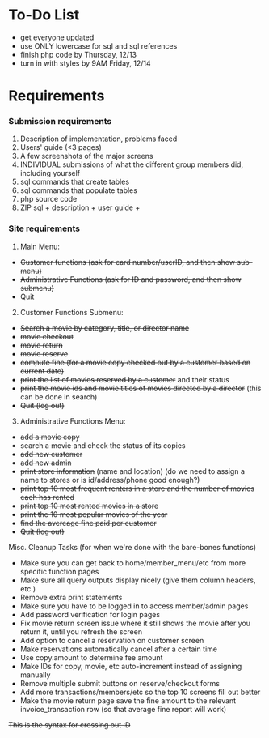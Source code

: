 # To-Do List
+ get everyone updated
+ use ONLY lowercase for sql and sql references
+ finish php code by Thursday, 12/13
+ turn in with styles by 9AM Friday, 12/14

# Requirements
### Submission requirements
1. Description of implementation, problems faced
2. Users' guide (<3 pages)
6. A few screenshots of the major screens
7. INDIVIDUAL submissions of what the different group members did, including yourself
3. sql commands that create tables
4. sql commands that populate tables
5. php source code
8. ZIP sql + description + user guide + 


### Site requirements
1. Main Menu:
- ~~Customer functions (ask for card number/userID, and then show sub-menu)~~
- ~~Administrative Functions (ask for ID and password, and then show submenu)~~
- Quit
2. Customer Functions Submenu:
- ~~Search a movie by category, title, or director name~~ 
- ~~movie checkout~~
- ~~movie return~~
- ~~movie reserve~~
- ~~compute fine (for a movie copy checked out by a customer based on current date)~~
- ~~print the list of movies reserved by a customer~~ and their status
- ~~print the movie ids and movie titles of movies directed by a director~~ (this can be done in search)
- ~~Quit (log out)~~
3. Administrative Functions Menu: 
- ~~add a movie copy~~
- ~~search a movie and check the status of its copies~~
- ~~add new customer~~
- ~~add new admin~~
- ~~print store information~~ (name and location) (do we need to assign a name to stores or is id/address/phone good enough?)
- ~~print top 10 most frequent renters in a store and the number of movies each has rented~~
- ~~print top 10 most rented movies in a store~~
- ~~print the 10 most popular movies of the year~~
- ~~find the avereage fine paid per customer~~
- ~~Quit (log out)~~


Misc. Cleanup Tasks (for when we're done with the bare-bones functions)
- Make sure you can get back to home/member_menu/etc from more specific function pages
- Make sure all query outputs display nicely (give them column headers, etc.)
- Remove extra print statements
- Make sure you have to be logged in to access member/admin pages
- Add password verification for login pages
- Fix movie return screen issue where it still shows the movie after you return it, until you refresh the screen
- Add option to cancel a reservation on customer screen
- Make reservations automatically cancel after a certain time
- Use copy.amount to determine fee amount
- Make IDs for copy, movie, etc auto-increment instead of assigning manually
- Remove multiple submit buttons on reserve/checkout forms
- Add more transactions/members/etc so the top 10 screens fill out better
- Make the movie return page save the fine amount to the relevant invoice_transaction row (so that average fine report will work)

~~This is the syntax for crossing out :D~~
